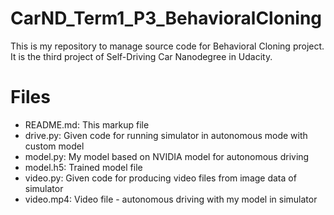 # CarND_Term1_P3_BehavioralCloning

This is my repository to manage source code for Behavioral Cloning project. It is the third project of Self-Driving Car Nanodegree in Udacity.

# Files

- README.md: This markup file
- drive.py: Given code for running simulator in autonomous mode with custom model
- model.py: My model based on NVIDIA model for autonomous driving
- model.h5: Trained model file
- video.py: Given code for producing video files from image data of simulator
- video.mp4: Video file - autonomous driving with my model in simulator
